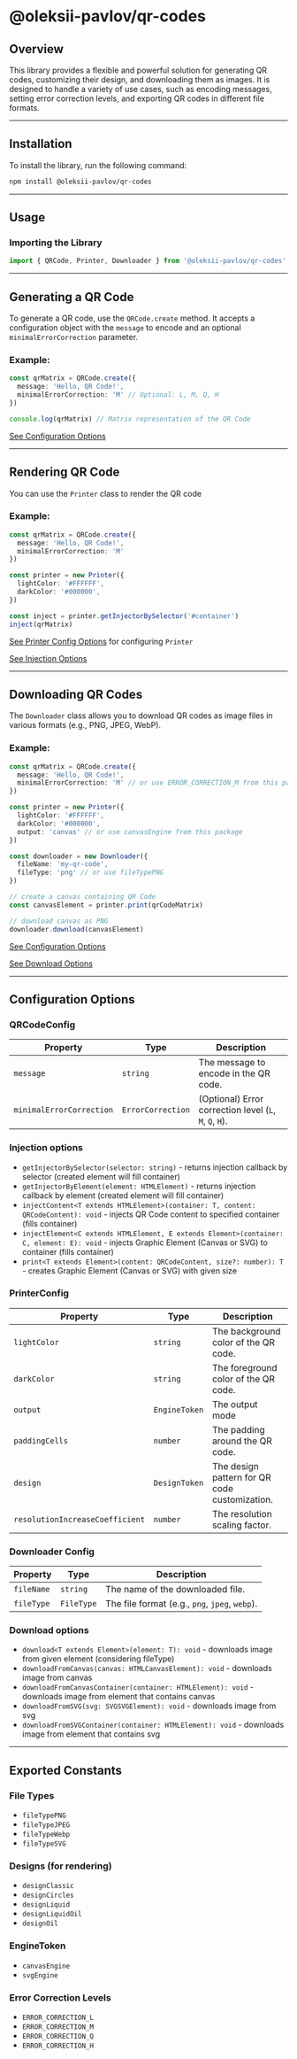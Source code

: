 # @oleksii-pavlov/qr-codes

## Overview
This library provides a flexible and powerful solution for generating QR codes, customizing their design, and downloading them as images. It is designed to handle a variety of use cases, such as encoding messages, setting error correction levels, and exporting QR codes in different file formats.

---

## Installation
To install the library, run the following command:

```bash
npm install @oleksii-pavlov/qr-codes
```

---

## Usage

### Importing the Library
```typescript
import { QRCode, Printer, Downloader } from '@oleksii-pavlov/qr-codes'
```

---

## Generating a QR Code
To generate a QR code, use the `QRCode.create` method. It accepts a configuration object with the `message` to encode and an optional `minimalErrorCorrection` parameter.

### Example:
```typescript
const qrMatrix = QRCode.create({
  message: 'Hello, QR Code!',
  minimalErrorCorrection: 'M' // Optional: L, M, Q, H
})

console.log(qrMatrix) // Matrix representation of the QR Code
```

[See Configuration Options](#configuration-options)

---

## Rendering QR Code
You can use the `Printer` class to render the QR code

### Example:
```typescript
const qrMatrix = QRCode.create({
  message: 'Hello, QR Code!',
  minimalErrorCorrection: 'M'
})

const printer = new Printer({
  lightColor: '#FFFFFF',
  darkColor: '#000000',
})

const inject = printer.getInjectorBySelector('#container')
inject(qrMatrix)
```

[See Printer Config Options](#printerconfig) for configuring ``Printer``

[See Injection Options](#injection-options)

---

## Downloading QR Codes
The `Downloader` class allows you to download QR codes as image files in various formats (e.g., PNG, JPEG, WebP).

### Example:
```typescript
const qrMatrix = QRCode.create({
  message: 'Hello, QR Code!',
  minimalErrorCorrection: 'M' // or use ERROR_CORRECTION_M from this package
})

const printer = new Printer({
  lightColor: '#FFFFFF',
  darkColor: '#000000',
  output: 'canvas' // or use canvasEngine from this package
})

const downloader = new Downloader({
  fileName: 'my-qr-code',
  fileType: 'png' // or use fileTypePNG
})

// create a canvas containing QR Code
const canvasElement = printer.print(qrCodeMatrix)

// download canvas as PNG
downloader.download(canvasElement)
```

[See Configuration Options](#configuration-options)

[See Download Options](#download-options)

---

## Configuration Options

### QRCodeConfig
| Property               | Type                | Description                                   |
|------------------------|---------------------|-----------------------------------------------|
| `message`              | `string`           | The message to encode in the QR code.         |
| `minimalErrorCorrection` | `ErrorCorrection` | (Optional) Error correction level (`L`, `M`, `Q`, `H`). |

### Injection options
- `getInjectorBySelector(selector: string)` - returns injection callback by selector (created element will fill container)
- `getInjectorByElement(element: HTMLElement)` - returns injection callback by element (created element will fill container)
- `injectContent<T extends HTMLElement>(container: T, content: QRCodeContent): void` - injects QR Code content to specified container (fills container)
- `injectElement<C extends HTMLElement, E extends Element>(container: C, element: E): void` - injects Graphic Element (Canvas or SVG) to container (fills container)
- `print<T extends Element>(content: QRCodeContent, size?: number): T` - creates Graphic Element (Canvas or SVG) with given size

### PrinterConfig
| Property                     | Type      | Description                                      |
|------------------------------|-----------|--------------------------------------------------|
| `lightColor`                 | `string`  | The background color of the QR code.            |
| `darkColor`                  | `string`  | The foreground color of the QR code.            |
| `output`                     | `EngineToken` | The output mode 
| `paddingCells`               | `number`  | The padding around the QR code.                 |
| `design`                     | `DesignToken`  | The design pattern for QR code customization.    |
| `resolutionIncreaseCoefficient` | `number` | The resolution scaling factor.                  |

### Downloader Config
| Property      | Type      | Description                                  |
|---------------|-----------|----------------------------------------------|
| `fileName`    | `string`  | The name of the downloaded file.             |
| `fileType`    | `FileType`| The file format (e.g., `png`, `jpeg`, `webp`).|

### Download options
- `download<T extends Element>(element: T): void` - downloads image from given element (considering fileType)
- `downloadFromCanvas(canvas: HTMLCanvasElement): void` - downloads image from canvas
- `downloadFromCanvasContainer(container: HTMLElement): void` - downloads image from element that contains canvas
- `downloadFromSVG(svg: SVGSVGElement): void` - downloads image from svg
- `downloadFromSVGContainer(container: HTMLElement): void` - downloads image from element that contains svg

---

## Exported Constants

### File Types
- `fileTypePNG`
- `fileTypeJPEG`
- `fileTypeWebp`
- `fileTypeSVG`

### Designs (for rendering)
- `designClassic`
- `designCircles`
- `designLiquid`
- `designLiquidOil`
- `designOil`

### EngineToken
- `canvasEngine`
- `svgEngine`

### Error Correction Levels
- `ERROR_CORRECTION_L`
- `ERROR_CORRECTION_M`
- `ERROR_CORRECTION_Q`
- `ERROR_CORRECTION_H`
